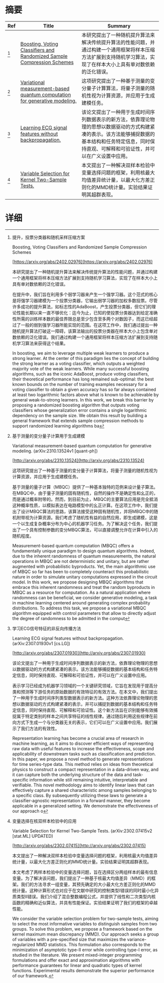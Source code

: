 # 摘要

| Ref | Title | Summary |
| --- | --- | --- |
| [^1] | [Boosting, Voting Classifiers and Randomized Sample Compression Schemes](https://arxiv.org/abs/2402.02976) | 本研究提出了一种随机提升算法来解决传统提升算法的性能问题，并通过构建一个通用框架将样本压缩方法扩展到支持随机学习算法，实现了在样本大小上具有单对数依赖的泛化错误。 |
| [^2] | [Variational measurement-based quantum computation for generative modeling.](http://arxiv.org/abs/2310.13524) | 这项研究提出了一种基于测量的变分量子计算算法，将量子测量的随机性视为计算资源，并应用于生成建模任务。 |
| [^3] | [Learning ECG signal features without backpropagation.](http://arxiv.org/abs/2307.01930) | 该论文提出了一种用于生成时间序列数据表示的新方法，依靠理论物理的思想以数据驱动的方式构建紧凑的表示。该方法能够捕捉数据的基本结构和任务特定信息，同时保持直观、可解释和可验证性，并可以在广义设置中应用。 |
| [^4] | [Variable Selection for Kernel Two-Sample Tests.](http://arxiv.org/abs/2302.07415) | 本文提出了一种解决双样本检验中变量选择问题的框架，利用核最大均值差异统计量，以最大化方差正则化的MMD统计量。实验结果证明其超群表现。 |

# 详细

[^1]: 提升，投票分类器和随机采样压缩方案

    Boosting, Voting Classifiers and Randomized Sample Compression Schemes

    [https://arxiv.org/abs/2402.02976](https://arxiv.org/abs/2402.02976)

    本研究提出了一种随机提升算法来解决传统提升算法的性能问题，并通过构建一个通用框架将样本压缩方法扩展到支持随机学习算法，实现了在样本大小上具有单对数依赖的泛化错误。

    

    在提升中，我们旨在利用多个弱学习器来产生一个强学习器。这个范式的核心是将强学习器建模为一个投票分类器，它输出弱学习器的加权多数投票。尽管许多成功的提升算法，如标志性的AdaBoost，产生投票分类器，但它们的理论性能长期以来一直不够优化：迄今为止，已知的使投票分类器达到给定准确性所需的训练样本数的最佳界限总是至少包含至多两个对数因子，而这已经超过了一般的弱到强学习器所能实现的范围。在这项工作中，我们通过提出一种随机提升算法打破这一障碍，该算法输出的投票分类器在样本大小上包含单对数依赖的泛化错误。我们通过构建一个通用框架将样本压缩方法扩展到支持随机学习算法来获得这个结果。

    In boosting, we aim to leverage multiple weak learners to produce a strong learner. At the center of this paradigm lies the concept of building the strong learner as a voting classifier, which outputs a weighted majority vote of the weak learners. While many successful boosting algorithms, such as the iconic AdaBoost, produce voting classifiers, their theoretical performance has long remained sub-optimal: the best known bounds on the number of training examples necessary for a voting classifier to obtain a given accuracy has so far always contained at least two logarithmic factors above what is known to be achievable by general weak-to-strong learners. In this work, we break this barrier by proposing a randomized boosting algorithm that outputs voting classifiers whose generalization error contains a single logarithmic dependency on the sample size. We obtain this result by building a general framework that extends sample compression methods to support randomized learning algorithms ba
    
[^2]: 基于测量的变分量子计算用于生成建模

    Variational measurement-based quantum computation for generative modeling. (arXiv:2310.13524v1 [quant-ph])

    [http://arxiv.org/abs/2310.13524](http://arxiv.org/abs/2310.13524)

    这项研究提出了一种基于测量的变分量子计算算法，将量子测量的随机性视为计算资源，并应用于生成建模任务。

    

    基于测量的量子计算（MBQC）提供了一种基本独特的范例来设计量子算法。在MBQC中，由于量子测量的固有随机性，自然的操作不是确定性和幺正的，而是通过概率附带的。然而，到目前为止，MBQC的主要算法应用是完全抵消这种概率性质，以模拟表达在电路模型中的幺正计算。在这项工作中，我们提出了设计MBQC算法的思路，该算法接受这种固有随机性，并将MBQC中的随机附带视为计算资源。我们考虑了随机性有益的自然应用，即生成建模，这是一个以生成复杂概率分布为中心的机器学习任务。为了解决这个任务，我们提出了一个具有控制参数的变分MBQC算法，可以直接调整允许在计算中引入的随机程度。

    Measurement-based quantum computation (MBQC) offers a fundamentally unique paradigm to design quantum algorithms. Indeed, due to the inherent randomness of quantum measurements, the natural operations in MBQC are not deterministic and unitary, but are rather augmented with probabilistic byproducts. Yet, the main algorithmic use of MBQC so far has been to completely counteract this probabilistic nature in order to simulate unitary computations expressed in the circuit model. In this work, we propose designing MBQC algorithms that embrace this inherent randomness and treat the random byproducts in MBQC as a resource for computation. As a natural application where randomness can be beneficial, we consider generative modeling, a task in machine learning centered around generating complex probability distributions. To address this task, we propose a variational MBQC algorithm equipped with control parameters that allow to directly adjust the degree of randomness to be admitted in the comput
    
[^3]: 学习ECG信号特征的非反向传播方法

    Learning ECG signal features without backpropagation. (arXiv:2307.01930v1 [cs.LG])

    [http://arxiv.org/abs/2307.01930](http://arxiv.org/abs/2307.01930)

    该论文提出了一种用于生成时间序列数据表示的新方法，依靠理论物理的思想以数据驱动的方式构建紧凑的表示。该方法能够捕捉数据的基本结构和任务特定信息，同时保持直观、可解释和可验证性，并可以在广义设置中应用。

    

    表示学习已经成为机器学习领域的一个关键研究领域，它旨在发现用于提高分类和预测等下游任务的原始数据的有效特征的有效方法。在本文中，我们提出了一种用于生成时间序列类型数据表示的新方法。这种方法依靠理论物理的思想以数据驱动的方式构建紧凑的表示，并可以捕捉到数据的基本结构和任务特定信息，同时保持直观、可解释和可验证性。这个新方法旨在识别能够有效捕捉属于特定类别的样本之间共享特征的线性规律。通过随后利用这些规律在前向方式下生成一个与分类器无关的表示，它们可以在广义设置中应用。我们展示了我们方法的有效性。

    Representation learning has become a crucial area of research in machine learning, as it aims to discover efficient ways of representing raw data with useful features to increase the effectiveness, scope and applicability of downstream tasks such as classification and prediction. In this paper, we propose a novel method to generate representations for time series-type data. This method relies on ideas from theoretical physics to construct a compact representation in a data-driven way, and it can capture both the underlying structure of the data and task-specific information while still remaining intuitive, interpretable and verifiable. This novel methodology aims to identify linear laws that can effectively capture a shared characteristic among samples belonging to a specific class. By subsequently utilizing these laws to generate a classifier-agnostic representation in a forward manner, they become applicable in a generalized setting. We demonstrate the effectiveness of our approach o
    
[^4]: 变量选择在核双样本检验中的应用

    Variable Selection for Kernel Two-Sample Tests. (arXiv:2302.07415v2 [stat.ML] UPDATED)

    [http://arxiv.org/abs/2302.07415](http://arxiv.org/abs/2302.07415)

    本文提出了一种解决双样本检验中变量选择问题的框架，利用核最大均值差异统计量，以最大化方差正则化的MMD统计量。实验结果证明其超群表现。

    

    本文考虑了两样本检验中的变量选择问题，旨在选择区分两组样本的最有信息变量。为了解决该问题，我们提出了一种基于核最大均值差异（MMD）的框架。我们的方法寻求一组变量，其预先确定的大小最大化方差正则化的MMD统计量。这种计算形式也对应于在文献中研究的控制类型I错误的同时最小化异质类型II错误。我们介绍了混合整数编程公式，并提供了线性和二次类型内核函数的精确和近似算法，并具有性能保证。实验结果证明了我们的框架的卓越性能。

    We consider the variable selection problem for two-sample tests, aiming to select the most informative variables to distinguish samples from two groups. To solve this problem, we propose a framework based on the kernel maximum mean discrepancy (MMD). Our approach seeks a group of variables with a pre-specified size that maximizes the variance-regularized MMD statistics. This formulation also corresponds to the minimization of asymptotic type-II error while controlling type-I error, as studied in the literature. We present mixed-integer programming formulations and offer exact and approximation algorithms with performance guarantees for linear and quadratic types of kernel functions. Experimental results demonstrate the superior performance of our framework.
    

